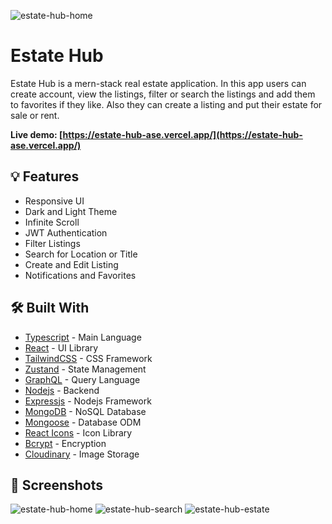 ![estate-hub-home](https://github.com/ahmedsemih/MERN-Stack-Real-Estate-App/assets/102798814/a64cdbd4-7faa-4ae7-8f28-e60643387120)

# Estate Hub 

Estate Hub is a mern-stack real estate application. In this app users can create account, view the listings, filter or search the listings and add them to favorites if they like. Also they can create a listing and put their estate for sale or rent.

**Live demo: [https://estate-hub-ase.vercel.app/](https://estate-hub-ase.vercel.app/)**

## :bulb: Features

- Responsive UI
- Dark and Light Theme
- Infinite Scroll
- JWT Authentication
- Filter Listings
- Search for Location or Title
- Create and Edit Listing
- Notifications and Favorites

## :hammer_and_wrench: Built With

- [Typescript](https://www.typescriptlang.org/) - Main Language
- [React](https://reactjs.org/) - UI Library
- [TailwindCSS](https://tailwindcss.com/) - CSS Framework
- [Zustand](https://zustand-demo.pmnd.rs/) - State Management
- [GraphQL](https://graphql.org/) - Query Language
- [Nodejs](https://nodejs.org/en) - Backend
- [Expressjs](https://expressjs.com/) - Nodejs Framework
- [MongoDB](https://www.mongodb.com/) - NoSQL Database
- [Mongoose](https://mongoosejs.com/) - Database ODM
- [React Icons](https://react-icons.github.io/react-icons/) - Icon Library
- [Bcrypt](https://www.npmjs.com/package/bcryptjs) - Encryption
- [Cloudinary](https://www.cloudinary.com/) - Image Storage

## :camera_flash: Screenshots
![estate-hub-home](https://github.com/ahmedsemih/MERN-Stack-Real-Estate-App/assets/102798814/2f14a18e-489f-4064-a231-ddca59ce8b63)
![estate-hub-search](https://github.com/ahmedsemih/MERN-Stack-Real-Estate-App/assets/102798814/314ae60b-d111-4d27-b088-db5d60f3e83c)
![estate-hub-estate](https://github.com/ahmedsemih/MERN-Stack-Real-Estate-App/assets/102798814/0ca1cc43-9a72-48af-a77d-294a746e89b2)





